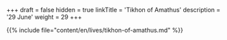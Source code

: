 +++
draft = false
hidden = true
linkTitle = 'Tikhon of Amathus'
description = '29 June'
weight = 29
+++

{{% include file="content/en/lives/tikhon-of-amathus.md" %}}
